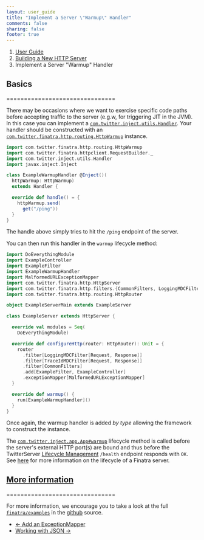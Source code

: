 ```yaml
---
layout: user_guide
title: "Implement a Server \"Warmup\" Handler"
comments: false
sharing: false
footer: true
---
```


<ol class="breadcrumb">
  <li><a href="/finatra/user-guide">User Guide</a></li>
  <li><a href="/finatra/user-guide/build-new-http-server">Building a New HTTP Server</a></li>
  <li class="active">Implement a Server "Warmup" Handler</li>
</ol>

## Basics
===============================

There may be occasions where we want to exercise specific code paths before accepting traffic to the server (e.g.w, for triggering JIT in the JVM). In this case you can implement a [`com.twitter.inject.utils.Handler`](https://github.com/twitter/finatra/blob/develop/inject/inject-utils/src/main/scala/com/twitter/inject/utils/Handler.scala). Your handler should be constructed with an [`com.twitter.finatra.http.routing.HttpWarmup`](https://github.com/twitter/finatra/blob/develop/http/src/main/scala/com/twitter/finatra/http/routing/HttpWarmup.scala) instance.

```scala
import com.twitter.finatra.http.routing.HttpWarmup
import com.twitter.finatra.httpclient.RequestBuilder._
import com.twitter.inject.utils.Handler
import javax.inject.Inject

class ExampleWarmupHandler @Inject()(
  httpWarmup: HttpWarmup)
  extends Handler {

  override def handle() = {
    httpWarmup.send(
      get("/ping"))
  }
}
```
<div></div>

The handle above simply tries to hit the `/ping` endpoint of the server.

You can then run this handler in the `warmup` lifecycle method:

```scala
import DoEverythingModule
import ExampleController
import ExampleFilter
import ExampleWarmupHandler
import MalformedURLExceptionMapper
import com.twitter.finatra.http.HttpServer
import com.twitter.finatra.http.filters.{CommonFilters, LoggingMDCFilter, TraceIdMDCFilter}
import com.twitter.finatra.http.routing.HttpRouter

object ExampleServerMain extends ExampleServer

class ExampleServer extends HttpServer {

  override val modules = Seq(
    DoEverythingModule)

  override def configureHttp(router: HttpRouter): Unit = {
    router
      .filter[LoggingMDCFilter[Request, Response]]
      .filter[TraceIdMDCFilter[Request, Response]]
      .filter[CommonFilters]
      .add[ExampleFilter, ExampleController]
      .exceptionMapper[MalformedURLExceptionMapper]
  }

  override def warmup() {
    run[ExampleWarmupHandler]()
  }
}
```
<div></div>

Once again, the warmup handler is added *by type* allowing the framework to construct the instance.

The [`com.twitter.inject.app.App#warmup`](https://github.com/twitter/finatra/blob/develop/inject/inject-app/src/main/scala/com/twitter/inject/app/App.scala#L119) lifecycle method is called before the server's external HTTP port(s) are bound and thus before the TwitterServer [Lifecycle Management](http://twitter.github.io/twitter-server/Features.html#lifecycle-management) `/health` endpoint responds with `OK`. See [here](/finatra/user-guide/getting-started#lifecycle) for more information on the lifecycle of a Finatra server.

## <a class="anchor" name="more-information" href="#more-information">More information</a>
===============================

For more information, we encourage you to take a look at the full [`finatra/examples`](https://github.com/twitter/finatra/tree/master/examples) in the [github](https://github.com/twitter/finatra) source.

<nav>
  <ul class="pager">
    <li class="previous"><a href="/finatra/user-guide/build-new-http-server/exceptions.html"><span aria-hidden="true">&larr;</span>&nbsp;Add&nbsp;an&nbsp;ExceptionMapper</a></li>
    <li class="next"><a href="/finatra/user-guide/json">Working&nbsp;with&nbsp;JSON&nbsp;<span aria-hidden="true">&rarr;</span></a></li>
  </ul>
</nav>

